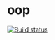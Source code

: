 # oop

[![Build status](https://ci.appveyor.com/api/projects/status/ai93ytms0ynp1hd9?svg=true)](https://ci.appveyor.com/project/pugachevnv/ajs-oop-classes)
